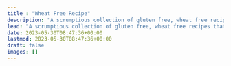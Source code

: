 ```yaml
---
title : "Wheat Free Recipe"
description: "A scrumptious collection of gluten free, wheat free recipes that are fast and easy to make."
lead: "A scrumptious collection of gluten free, wheat free recipes that are fast and easy to make."
date: 2023-05-30T08:47:36+00:00
lastmod: 2023-05-30T08:47:36+00:00
draft: false
images: []
---
```


